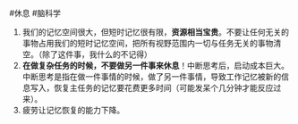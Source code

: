 #休息 #脑科学 
1. 我们的记忆空间很大，但短时记忆很有限，**资源相当宝贵**。不要让任何无关的事物占用我们的短时记忆空间，把所有视野范围内一切与任务无关的事物清空。（除了这件事，我什么的不记得）
2. **在做复杂任务的时候，不要做另一件事来休息**！中断思考后，启动成本巨大。中断思考是指在做一件事情的时候，做了另一件事情，导致工作记忆被新的信息写入，恢复主任务的记忆要花费更多时间（可能发呆个几分钟才能反应过来）。
3. 疲劳让记忆恢复的能力下降。